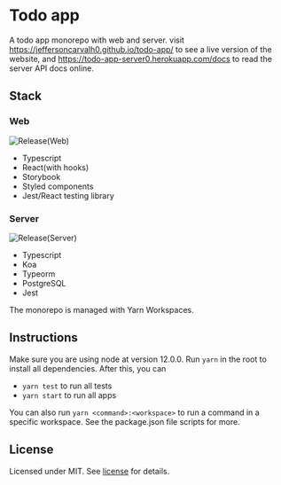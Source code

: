 # Todo app
A todo app monorepo with web and server.
visit https://jeffersoncarvalh0.github.io/todo-app/ to see a live version
of the website, and https://todo-app-server0.herokuapp.com/docs to read the
server API docs online.

## Stack
### Web
![Release(Web)](https://github.com/JeffersonCarvalh0/todo-app/workflows/Release(Web)/badge.svg)
 - Typescript
 - React(with hooks)
 - Storybook
 - Styled components
 - Jest/React testing library

### Server
![Release(Server)](https://github.com/JeffersonCarvalh0/todo-app/workflows/Release(Server)/badge.svg)
 - Typescript
 - Koa
 - Typeorm
 - PostgreSQL
 - Jest

The monorepo is managed with Yarn Workspaces.

## Instructions
Make sure you are using node at version 12.0.0.
Run `yarn` in the root to install all dependencies. After this, you can

 - `yarn test` to run all tests
 - `yarn start` to run all apps

You can also run `yarn <command>:<workspace>` to run a command in a specific
workspace. See the package.json file scripts for more.

## License
Licensed under MIT. See [license](LICENSE) for details.
